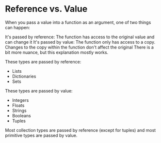 # Reference vs. Value

When you pass a value into a function as an argument, one of two things can happen:

It's passed by reference: The function has access to the original value and can change it
It's passed by value: The function only has access to a copy. Changes to the copy within the function don't affect the original
There is a bit more nuance, but this explanation mostly works.

These types are passed by reference:

- Lists
- Dictionaries
- Sets

These types are passed by value:

- Integers
- Floats
- Strings
- Booleans
- Tuples

Most collection types are passed by reference (except for tuples) and most primitive types are passed by value.
